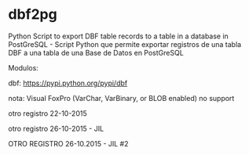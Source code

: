 dbf2pg
======

Python Script to export DBF table records to a table in a database in PostGreSQL - Script Python que permite exportar registros de una tabla DBF a una tabla de una Base de Datos en PostGreSQL

Modulos:

dbf:
https://pypi.python.org/pypi/dbf

nota: Visual FoxPro (VarChar, VarBinary, or BLOB enabled) no support

otro registro 22-10-2015

otro registro 26-10-2015 - JIL

OTRO REGISTRO 26-10.2015 - JIL #2
